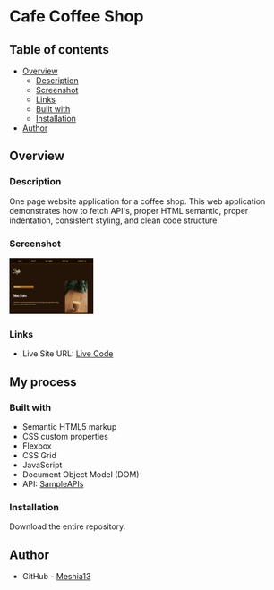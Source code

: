 # Cafe Coffee Shop

## Table of contents

- [Overview](#overview)
  - [Description](#description)
  - [Screenshot](#screenshot)
  - [Links](#links)
  - [Built with](#built-with)
  - [Installation](#installation)
- [Author](#author)


## Overview

### Description

One page website application for a coffee shop. This web application demonstrates how to fetch API's, proper HTML semantic, proper indentation, consistent styling, and clean code structure.

### Screenshot

<img src="assets/images/Screenshot.png" width="150" height="100">

### Links

- Live Site URL: [Live Code](https://meshia13.github.io/coffee_shop/)

## My process

### Built with

- Semantic HTML5 markup
- CSS custom properties
- Flexbox
- CSS Grid
- JavaScript
- Document Object Model (DOM)
- API: [SampleAPIs](https://sampleapis.com/api-list/coffee)

### Installation

Download the entire repository. 


## Author

- GitHub - [Meshia13](https://github.com/Meshia13)

